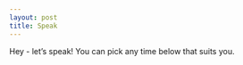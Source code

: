 ```yaml
---
layout: post
title: Speak
---
```


Hey - let’s speak!
You can pick any time below that suits you.

<script>window.SavvyCal=window.SavvyCal||function(){(SavvyCal.q=SavvyCal.q||[]).push(arguments)};</script>
<script async src="https://embed.savvycal.com/v1/embed.js"></script>
<script>
  SavvyCal('init', {
    // Uncomment to display a widget at the bottom of the page
    //
    // widget: {
    //   enabled: true,
    //   link: 'asw/chat',
    //   prompt: 'Schedule a time'
    // }
  });
</script>

